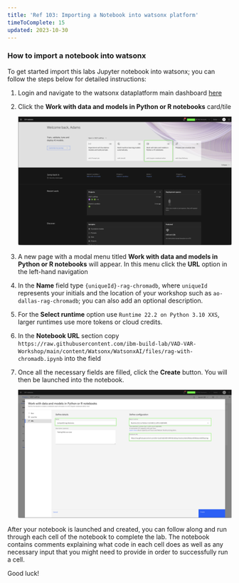 ```yaml
---
title: 'Ref 103: Importing a Notebook into watsonx platform'
timeToComplete: 15
updated: 2023-10-30
---
```


### How to import a notebook into watsonx

To get started import this labs Jupyter notebook into watsonx; you can follow the steps below for detailed instructions:

1. Login and navigate to the watsonx dataplatform main dashboard [here](https://dataplatform.cloud.ibm.com/wx/home)

2. Click the **Work with data and models in Python or R notebooks** card/tile

    ![notebook_card](./images/ref103/1-Dashboard-Notebook-Tile.png)

3. A new page with a modal menu titled **Work with data and models in Python or R notebooks** will appear. In this menu click the **URL** option in the left-hand navigation

4. In the **Name** field type `{uniqueId}-rag-chromadb`, where `uniqueId` represents your initials and the location of your workshop such as `ao-dallas-rag-chromadb`; you can also add an optional description.

5. For the **Select runtime** option use `Runtime 22.2 on Python 3.10 XXS`, larger runtimes use more tokens or cloud credits.

6. In the **Notebook URL** section copy `https://raw.githubusercontent.com/ibm-build-lab/VAD-VAR-Workshop/main/content/Watsonx/WatsonxAI/files/rag-with-chromadb.ipynb` into the field

7. Once all the necessary fields are filled, click the **Create** button. You will then be launched into the notebook.

    ![import_notebook](./images/ref103/2-Create-Notebook.png)
    

After your notebook is launched and created, you can follow along and run through each cell of the notebook to complete the lab. The notebook contains comments explaining what code in each cell does as well as any necessary input that you might need to provide in order to successfully run a cell.

Good luck!
